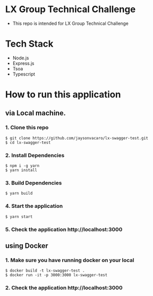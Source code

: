 # LX Group Technical Challenge
- This repo is intended for LX Group Technical Challenge

# Tech Stack
- Node.js
- Express.js
- Tsoa
- Typescript

# How to run this application

## via Local machine.

### 1. Clone this repo
```
$ git clone https://github.com/jaysonvacaro/lx-swagger-test.git
$ cd lx-swagger-test
```

### 2. Install Dependencies
```
$ npm i -g yarn
$ yarn install
```

### 3. Build Dependencies
```
$ yarn build
```

### 4. Start the application
```
$ yarn start
```

### 5. Check the application http://localhost:3000


## using Docker

### 1. Make sure you have running docker on your local
```
$ docker build -t lx-swagger-test . 
$ docker run -it -p 3000:3000 lx-swagger-test
```
### 2. Check the application http://localhost:3000
